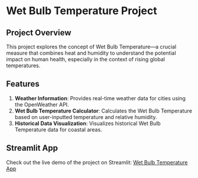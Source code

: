 # Wet Bulb Temperature Project

## Project Overview
This project explores the concept of Wet Bulb Temperature—a crucial measure that combines heat and humidity to understand the potential impact on human health, especially in the context of rising global temperatures.

## Features
1. **Weather Information**: Provides real-time weather data for cities using the OpenWeather API.
2. **Wet Bulb Temperature Calculator**: Calculates the Wet Bulb Temperature based on user-inputted temperature and relative humidity.
3. **Historical Data Visualization**: Visualizes historical Wet Bulb Temperature data for coastal areas.

## Streamlit App
Check out the live demo of the project on Streamlit: [Wet Bulb Temperature App](https://wet-bulb-temperature.streamlit.app/)

